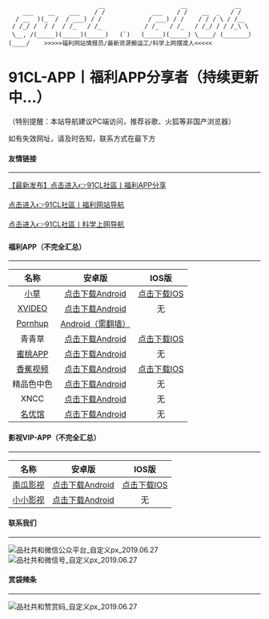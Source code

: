 
                             __                     __             __          
        ___    __    ___    / /             ___    / /    __  _   / /           
      / __  )(_  /  / ___) / /             / ___) / /    / / / \ / /__          
     / /_/ /  / /  / /_   / /_            / /_   / /_   / /_/ / / /_\ \         
     \__, /(_____)(_____)(_____)   (`)   (_____)(_____) \____/ (_______）       
    (____/    >>>>>福利网站情报员/最新资源搬运工/科学上网摆渡人<<<<<                

# 91CL-APP丨福利APP分享者（持续更新中...）

（特别提醒：本站导航建议PC端访问，推荐谷歌、火狐等非国产浏览器）

如有失效网址，请及时告知，联系方式在最下方

#### 友情链接

------
[【最新发布】点击进入👉91CL社區丨福利APP分享]( https://github.com/91CL/91CL-APP/blob/master/README.md )

[点击进入👉91CL社區丨福利网站导航]( https://github.com/91CL/91CL-Nav/blob/master/README.md )

[点击进入👉91CL社區丨科学上网导航]( https://github.com/91CL/91CL-VPN/blob/master/README.md )

#### 福利APP（不完全汇总）

------

|                     名称                      |                            安卓版                            |                            IOS版                             |
| :-------------------------------------------: | :----------------------------------------------------------: | :----------------------------------------------------------: |
|      [小草](https://github.com/yuuwill)       | [点击下载Android](https://github.com/yuuwill/1024app-android/releases/download/2.2.4/1024app_android_2.2.4.apk) | [点击下载IOS](https://github.com/yuuwill/1024app-ios/releases/download/v2.3.3/1024app_ios_2.3.3.ipa) |
|    [XVIDEO](https://www.xvideos.net/app/)     | [点击下载Android](http://cds.b9j8y6c4.hwcdn.net/videos/android-app/xvideos-STABLE-0.44.apk) |                              无                              |
| [Pornhup](http://www.pornhup.com/fun/android) | [Android（需翻墙）](https://api.pronstore.com/sites/1/applications/1/versions/curren) |                                                              |
|                    青青草                     | [点击下载Android](https://www.qqcappmk01.com/?app_key=hmxgte&code=95REVTVq) | [点击下载IOS](https://www.qqcappmk01.com/?app_key=hmxgte&code=95REVTVq) |
|       [蜜桃APP](https://www.mt001.cc/)        |     [点击下载Android](https://www.chinaanti-riot.com/mt1510.apk)     |                              无                              |
|         [香蕉视频](https://www.5.app)         |         [点击下载Android](https://app.xllwpq.com/930-xj.apk)         |         [点击下载IOS](https://ios.xiudongli.com/?knowledge)          |
|                  精品色中色                   |    [点击下载Android](http://app.ks453.com/f2d/sexinsex_sign2.apk)    |                              无                              |
|                     XNCC                      | [点击下载Android](http://cds.b9j8y6c4.hwcdn.net/videos/android-app/xnxx-STABLE-0.44.apk) |                              无                              |
|         [名优馆](https://mygwz.com/)          |        [点击下载Android](https://myg7.app/?channelCode=cmdh)         |                              无                              |

#### 影视VIP-APP（不完全汇总）

------

|                       名称                       |                            安卓版                            |                    IOS版                    |
| :----------------------------------------------: | :----------------------------------------------------------: | :-----------------------------------------: |
| [南瓜影视](https://ngmov.me/?channelCode=ngyg35) | [点击下载Android](http://storage.lxgzb.com/donggua/channel-ayo1id-11-ngyg35.apk) | [点击下载IOS](https://ngmov.me/?channelCode=ngyg35) |
|          [小小影视](https://xiao1.app/)          |     [点击下载Android](https://app.dufuhotel.com/9app0815-1.apk)      |                     无                      |



#### 联系我们

------

![品社共和微信公众平台_自定义px_2019.06.27](https://www.privacypic.com/images/2019/06/27/_px_2019.067d17e8e9094fd426.jpg)![品社共和微信号_自定义px_2019.06.27](https://www.privacypic.com/images/2019/06/27/_px_2019.063232c5dc9a64393c.jpg)

#### 赏袋辣条

------

![品社共和赞赏码_自定义px_2019.06.27](https://www.privacypic.com/images/2019/06/27/_201906271634338e25f40d02831e14.md.jpg)
